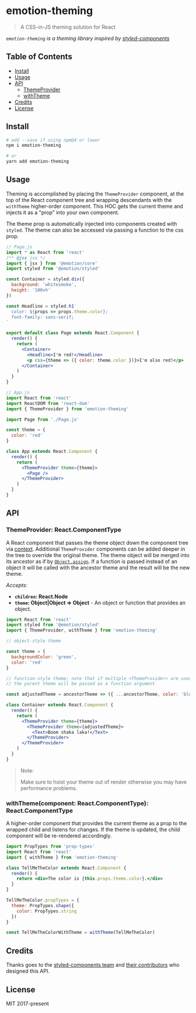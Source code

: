 # emotion-theming

> A CSS-in-JS theming solution for React

_`emotion-theming` is a theming library inspired by [styled-components](https://github.com/styled-components/styled-components)_

## Table of Contents

- [Install](#install)
- [Usage](#usage)
- [API](#api)
  - [ThemeProvider](#themeprovider-reactcomponenttype)
  - [withTheme](#withthemecomponent-reactcomponenttype-reactcomponenttype)
- [Credits](#credits)
- [License](#license)

## Install

```bash
# add --save if using npm@4 or lower
npm i emotion-theming

# or
yarn add emotion-theming
```

## Usage

Theming is accomplished by placing the `ThemeProvider` component, at the top of the React component tree and wrapping descendants with the `withTheme` higher-order component. This HOC gets the current theme and injects it as a "prop" into your own component.

The theme prop is automatically injected into components created with `styled`. The theme can also be accessed via passing a function to the css prop.

```jsx
// Page.js
import * as React from 'react'
/** @jsx jsx */
import { jsx } from '@emotion/core'
import styled from '@emotion/styled'

const Container = styled.div({
  background: 'whitesmoke',
  height: '100vh'
})

const Headline = styled.h1`
  color: ${props => props.theme.color};
  font-family: sans-serif;
`

export default class Page extends React.Component {
  render() {
    return (
      <Container>
        <Headline>I'm red!</Headline>
        <p css={theme => ({ color: theme.color })}>I'm also red!</p>
      </Container>
    )
  }
}

// App.js
import React from 'react'
import ReactDOM from 'react-dom'
import { ThemeProvider } from 'emotion-theming'

import Page from './Page.js'

const theme = {
  color: 'red'
}

class App extends React.Component {
  render() {
    return (
      <ThemeProvider theme={theme}>
        <Page />
      </ThemeProvider>
    )
  }
}
```

## API

### ThemeProvider: React.ComponentType

A React component that passes the theme object down the component tree via [context](https://reactjs.org/docs/context.html). Additional `ThemeProvider` components can be added deeper in the tree to override the original theme. The theme object will be merged into its ancestor as if by [`Object.assign`](https://developer.mozilla.org/en-US/docs/Web/JavaScript/Reference/Global_Objects/Object/assign). If a function is passed instead of an object it will be called with the ancestor theme and the result will be the new theme.

_Accepts:_

- **`children`: React.Node**
- **`theme`: Object|Object => Object** - An object or function that provides an object.

```jsx
import React from 'react'
import styled from '@emotion/styled'
import { ThemeProvider, withTheme } from 'emotion-theming'

// object-style theme

const theme = {
  backgroundColor: 'green',
  color: 'red'
}

// function-style theme; note that if multiple <ThemeProvider> are used,
// the parent theme will be passed as a function argument

const adjustedTheme = ancestorTheme => ({ ...ancestorTheme, color: 'blue' })

class Container extends React.Component {
  render() {
    return (
      <ThemeProvider theme={theme}>
        <ThemeProvider theme={adjustedTheme}>
          <Text>Boom shaka laka!</Text>
        </ThemeProvider>
      </ThemeProvider>
    )
  }
}
```

> Note:
>
> Make sure to hoist your theme out of render otherwise you may have performance problems.

### withTheme(component: React.ComponentType): React.ComponentType

A higher-order component that provides the current theme as a prop to the wrapped child and listens for changes. If the theme is updated, the child component will be re-rendered accordingly.

```jsx
import PropTypes from 'prop-types'
import React from 'react'
import { withTheme } from 'emotion-theming'

class TellMeTheColor extends React.Component {
  render() {
    return <div>The color is {this.props.theme.color}.</div>
  }
}

TellMeTheColor.propTypes = {
  theme: PropTypes.shape({
    color: PropTypes.string
  })
}

const TellMeTheColorWithTheme = withTheme(TellMeTheColor)
```

## Credits

Thanks goes to the [styled-components team](https://github.com/styled-components/styled-components) and [their contributors](https://github.com/styled-components/styled-components/graphs/contributors) who designed this API.

## License

MIT 2017-present
